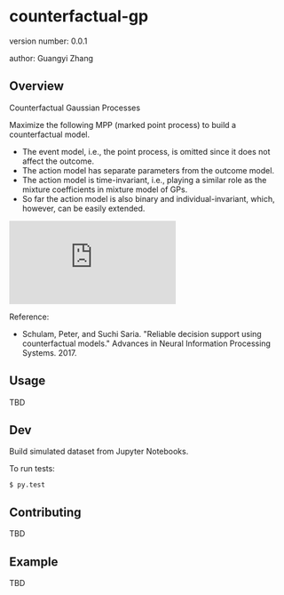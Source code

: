 counterfactual-gp
===============================

version number: 0.0.1

author: Guangyi Zhang

Overview
--------

Counterfactual Gaussian Processes

Maximize the following MPP (marked point process) to build a counterfactual model.

* The event model, i.e., the point process, is omitted since it does not affect the outcome.
* The action model has separate parameters from the outcome model.
* The action model is time-invariant, i.e., playing a similar role as the mixture coefficients in mixture model of GPs.
* So far the action model is also binary and individual-invariant, which, however, can be easily extended.

![marked point](https://latex.codecogs.com/gif.latex?%5Cbegin%7Baligned%7D%20P%28y%2Cz_y%2Ca%2Cz_a%7Ct%29%20%26%3D%20P%28y%7Ct%2Cz_y%29%20P%28z_y%7Ct%29%20P%28a%2Cz_a%7Ct%29%5C%5C%20%5Ctext%7Bassume%20%7D%20%26%20P%28z_y%3D1%7Ct%29%3DP%28z_a%3D1%7Ct%29%3D1%2C%5C%5C%20%26z_a%2C%20z_y%20%5Cin%20%5C%7B0%2C1%5C%7D%2C%5C%5C%20%26a%20%5Cin%20%5C%7B0%2C1%2C...%2Ck%5C%7D%2C%5C%5C%20P%28y%2Cz_y%2Ca%2Cz_a%7Ct%29%20%26%3D%20P%28y%7Ct%29%20P%28a%7Ct%29%20%3D%20P%28y%7Ct%29%20P%28a%29%5C%5C%20max%20%5C%3B%20%5Csum_j%5E%7Bn_i%7D%20logP%28y_j%2Cz_%7Byj%7D%2Ca_j%2Cz_%7Baj%7D%7Ct_j%29%20%26%5CLeftrightarrow%20max%20%5C%3B%20%5Csum_j%5E%7Bn_i%7D%20log%20P%28y_j%7Ct_j%29%20&plus;%20%5C%3B%20%5Csum_j%5E%7Bn_i%7D%20log%20P%28z_%7Baj%7D%29%5C%5C%20%5Ctext%7Bwhere%20%7D%20%26%20P%28y%7Ct%29%20%3D%20%5Csum_%7Ba%7D%20P%28y%2Ca%7Ct%29%20%3D%20%5Csum_%7Ba%7D%20P%28y%7Ct%2Ca%29P%28a%29%20%5Cend%7Baligned%7D)

Reference: 

* Schulam, Peter, and Suchi Saria. "Reliable decision support using counterfactual models." Advances in Neural Information Processing Systems. 2017.

Usage
--------------------

TBD

Dev
------------

Build simulated dataset from Jupyter Notebooks.

To run tests:

    $ py.test


Contributing
------------

TBD

Example
-------

TBD
